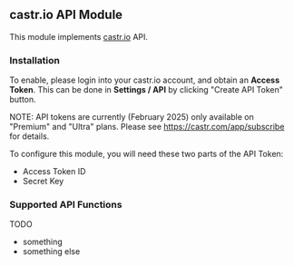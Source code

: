 ## castr.io API Module

This module implements [castr.io](http://castr.io) API.

### Installation

To enable, please login into your castr.io account, and obtain an **Access Token**.
This can be done in **Settings / API** by clicking "Create API Token" button.

NOTE: API tokens are currently (February 2025) only available on "Premium" and "Ultra" plans. Please see https://castr.com/app/subscribe for details.

To configure this module, you will need these two parts of the API Token:

- Access Token ID
- Secret Key

### Supported API Functions

TODO

- something
- something else
